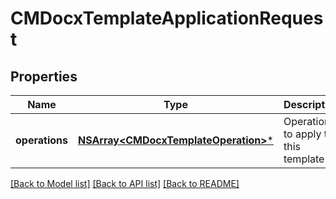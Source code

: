 # CMDocxTemplateApplicationRequest

## Properties
Name | Type | Description | Notes
------------ | ------------- | ------------- | -------------
**operations** | [**NSArray&lt;CMDocxTemplateOperation&gt;***](CMDocxTemplateOperation.md) | Operations to apply to this template | [optional] 

[[Back to Model list]](../README.md#documentation-for-models) [[Back to API list]](../README.md#documentation-for-api-endpoints) [[Back to README]](../README.md)


